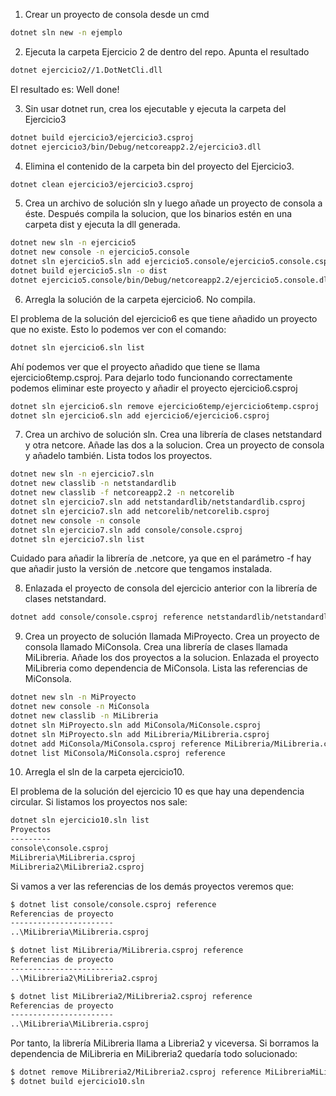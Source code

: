 1. Crear un proyecto de consola desde un cmd

```bash
dotnet sln new -n ejemplo
```

2. Ejecuta la carpeta Ejercicio 2 de dentro del repo. Apunta el resultado

```bash
dotnet ejercicio2//1.DotNetCli.dll
```
El resultado es: Well done!

3. Sin usar dotnet run, crea los ejecutable y ejecuta la carpeta del Ejercicio3

```bash
dotnet build ejercicio3/ejercicio3.csproj
dotnet ejercicio3/bin/Debug/netcoreapp2.2/ejercicio3.dll
```

4. Elimina el contenido de la carpeta bin del proyecto del Ejercicio3.

```bash
dotnet clean ejercicio3/ejercicio3.csproj
```

5. Crea un archivo de solución sln y luego añade un proyecto de consola a éste. Después compila la solucion, que los binarios estén en una carpeta dist y ejecuta la dll generada.

```bash
dotnet new sln -n ejercicio5
dotnet new console -n ejercicio5.console
dotnet sln ejercicio5.sln add ejercicio5.console/ejercicio5.console.csproj
dotnet build ejercicio5.sln -o dist
dotnet ejercicio5.console/bin/Debug/netcoreapp2.2/ejercicio5.console.dll
```

6. Arregla la solución de la carpeta ejercicio6. No compila.

El problema de la solución del ejercicio6 es que tiene añadido un proyecto que no existe. Esto lo podemos ver con el comando:

```bash
dotnet sln ejercicio6.sln list
```

Ahí podemos ver que el proyecto añadido que tiene se llama ejercicio6temp.csproj. Para dejarlo todo funcionando correctamente podemos eliminar este proyecto y añadir el proyecto ejercicio6.csproj

```bash
dotnet sln ejercicio6.sln remove ejercicio6temp/ejercicio6temp.csproj
dotnet sln ejercicio6.sln add ejercicio6/ejercicio6.csproj
```

7. Crea un archivo de solución sln. Crea una librería de clases netstandard y otra netcore. Añade las dos a la solucion. Crea un proyecto de consola y añadelo también. Lista todos los proyectos.

```bash
dotnet new sln -n ejercicio7.sln
dotnet new classlib -n netstandardlib
dotnet new classlib -f netcoreapp2.2 -n netcorelib
dotnet sln ejercicio7.sln add netstandardlib/netstandardlib.csproj
dotnet sln ejercicio7.sln add netcorelib/netcorelib.csproj
dotnet new console -n console
dotnet sln ejercicio7.sln add console/console.csproj
dotnet sln ejercicio7.sln list
```

Cuidado para añadir la librería de .netcore, ya que en el parámetro -f hay que añadir justo la versión de .netcore que tengamos instalada.

8. Enlazada el proyecto de consola del ejercicio anterior con la librería de clases netstandard.

```bash
dotnet add console/console.csproj reference netstandardlib/netstandardlib.csproj
```

9. Crea un proyecto de solución llamada MiProyecto. Crea un proyecto de consola llamado MiConsola. Crea una librería de clases llamada MiLibreria. Añade los dos proyectos a la solucion. Enlazada el proyecto MiLibreria como dependencia de MiConsola. Lista las referencias de MiConsola.

```bash
dotnet new sln -n MiProyecto
dotnet new console -n MiConsola
dotnet new classlib -n MiLibreria
dotnet sln MiProyecto.sln add MiConsola/MiConsole.csproj
dotnet sln MiProyecto.sln add MiLibreria/MiLibreria.csproj
dotnet add MiConsola/MiConsola.csproj reference MiLibreria/MiLibreria.csproj
dotnet list MiConsola/MiConsola.csproj reference
```

10. Arregla el sln de la carpeta ejercicio10.

El problema de la solución del ejercicio 10 es que hay una dependencia circular. Si listamos los proyectos nos sale:

```bash
dotnet sln ejercicio10.sln list
Proyectos
---------
console\console.csproj
MiLibreria\MiLibreria.csproj
MiLibreria2\MiLibreria2.csproj
```

Si vamos a ver las referencias de los demás proyectos veremos que:

```bash
$ dotnet list console/console.csproj reference
Referencias de proyecto
-----------------------
..\MiLibreria\MiLibreria.csproj

$ dotnet list MiLibreria/MiLibreria.csproj reference
Referencias de proyecto
-----------------------
..\MiLibreria2\MiLibreria2.csproj

$ dotnet list MiLibreria2/MiLibreria2.csproj reference
Referencias de proyecto
-----------------------
..\MiLibreria\MiLibreria.csproj
```

Por tanto, la librería MiLibreria llama a Libreria2 y viceversa. Si borramos la dependencia de MiLibreria en MiLibreria2 quedaría todo solucionado:

```bash
$ dotnet remove MiLibreria2/MiLibreria2.csproj reference MiLibreriaMiLibreria.csproj
$ dotnet build ejercicio10.sln
```